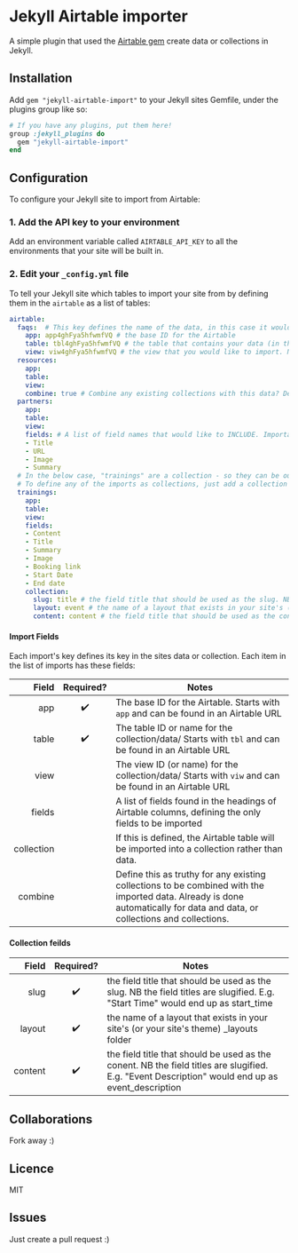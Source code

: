 # Jekyll Airtable importer

A simple plugin that used the [Airtable gem](https://rubygems.org/gems/airtable)
create data or collections in Jekyll.

## Installation

Add `gem "jekyll-airtable-import"` to your Jekyll sites Gemfile, under the
plugins group like so:

```ruby
# If you have any plugins, put them here!
group :jekyll_plugins do
  gem "jekyll-airtable-import"
end
```

## Configuration

To configure your Jekyll site to import from Airtable:

### 1. Add the API key to your environment

Add an environment variable called `AIRTABLE_API_KEY` to all the environments that
your site will be built in.

### 2. Edit your `_config.yml` file

To tell your Jekyll site which tables to import your site from by defining them
in the `airtable` as a list of tables:

```yaml
airtable:
  faqs:  # This key defines the name of the data, in this case it would be available under site.data.faqs
    app: app4ghFya5hfwmfVQ # the base ID for the Airtable
    table: tbl4ghFya5hfwmfVQ # the table that contains your data (in this case faq). Can also be the table name
    view: viw4ghFya5hfwmfVQ # the view that you would like to import. NB this will include hidden fields in the view, but only include records in that view.
  resources:
    app:
    table:
    view:
    combine: true # Combine any existing collections with this data? Defaults to false
  partners:
    app:
    table:
    view:
    fields: # A list of field names that would like to INCLUDE. Important as views do not filter out hidden fields
    - Title
    - URL
    - Image
    - Summary
  # In the below case, "trainings" are a collection - so they can be output as pages etc.
  # To define any of the imports as collections, just add a collection hash
  trainings:
    app:
    table:
    view: 
    fields:
    - Content
    - Title
    - Summary
    - Image
    - Booking link
    - Start Date
    - End date
    collection:
      slug: title # the field title that should be used as the slug. NB the field titles are slugified. E.g. "Start Time" would end up as start_time
      layout: event # the name of a layout that exists in your site's (or your site's theme) _layouts folder
      content: content # the field title that should be used as the conent. NB the field titles are slugified. E.g. "Event Description" would end up as event_description
```

#### Import Fields

Each import's key defines its key in the sites data or collection. Each item in the list of imports has these fields:

| Field | Required? | Notes |
| ----: | :-------: |---|
| app | :heavy_check_mark: | The base ID for the Airtable. Starts with `app` and can be found in an Airtable URL |
| table | :heavy_check_mark: | The table ID or name for the collection/data/  Starts with `tbl` and can be found in an Airtable URL |
| view |  | The view ID  (or name) for the collection/data/  Starts with `viw` and can be found in an Airtable URL |
| fields | | A list of fields found in the headings of Airtable columns, defining the only fields to be imported |
| collection | | If this is defined, the Airtable table will be imported into a collection rather than data. |
| combine | | Define this as truthy for any existing collections to be combined with the imported data. Already is done automatically for data and data, or collections and collections. |


#### Collection feilds

| Field | Required? | Notes |
| ----: | :---------: |---|
| slug | :heavy_check_mark: | the field title that should be used as the slug. NB the field titles are slugified. E.g. "Start Time" would end up as start_time |
| layout | :heavy_check_mark: | the name of a layout that exists in your site's (or your site's theme) _layouts folder |
| content | :heavy_check_mark: | the field title that should be used as the conent. NB the field titles are slugified. E.g. "Event Description" would end up as event_description |

## Collaborations

Fork away :)

## Licence

MIT

## Issues

Just create a pull request :)
